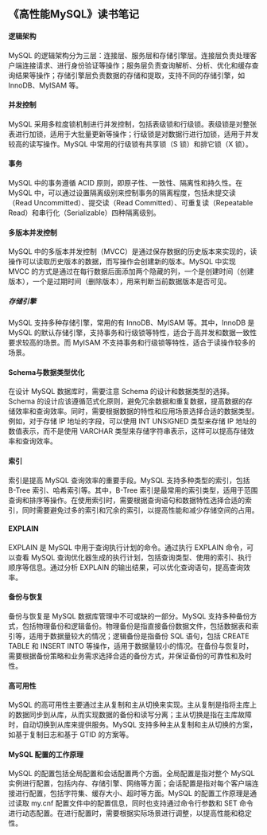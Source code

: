 ## 《高性能MySQL》读书笔记

#### 逻辑架构

MySQL 的逻辑架构分为三层：连接层、服务层和存储引擎层。连接层负责处理客户端连接请求、进行身份验证等操作；服务层负责查询解析、分析、优化和缓存查询结果等操作；存储引擎层负责数据的存储和提取，支持不同的存储引擎，如 InnoDB、MyISAM 等。

#### 并发控制

MySQL 采用多粒度锁机制进行并发控制，包括表级锁和行级锁。表级锁是对整张表进行加锁，适用于大批量更新等操作；行级锁是对数据行进行加锁，适用于并发较高的读写操作。MySQL 中常用的行级锁有共享锁（S 锁）和排它锁（X 锁）。

#### 事务

MySQL 中的事务遵循 ACID 原则，即原子性、一致性、隔离性和持久性。在 MySQL 中，可以通过设置隔离级别来控制事务的隔离程度，包括未提交读（Read Uncommitted）、提交读（Read Committed）、可重复读（Repeatable Read）和串行化（Serializable）四种隔离级别。

#### 多版本并发控制

MySQL 中的多版本并发控制（MVCC）是通过保存数据的历史版本来实现的，读操作可以读取历史版本的数据，而写操作会创建新的版本。MySQL 中实现 MVCC 的方式是通过在每行数据后面添加两个隐藏的列，一个是创建时间（创建版本），一个是过期时间（删除版本），用来判断当前数据版本是否可见。

##### 存储引擎

MySQL 支持多种存储引擎，常用的有 InnoDB、MyISAM 等。其中，InnoDB 是 MySQL 的默认存储引擎，支持事务和行级锁等特性，适合于高并发和数据一致性要求较高的场景。而 MyISAM 不支持事务和行级锁等特性，适合于读操作较多的场景。

#### Schema与数据类型优化

在设计 MySQL 数据库时，需要注意 Schema 的设计和数据类型的选择。Schema 的设计应该遵循范式化原则，避免冗余数据和重复数据，提高数据的存储效率和查询效率。同时，需要根据数据的特性和应用场景选择合适的数据类型。例如，对于存储 IP 地址的字段，可以使用 INT UNSIGNED 类型来存储 IP 地址的数值表示，而不是使用 VARCHAR 类型来存储字符串表示，这样可以提高存储效率和查询效率。

#### 索引 

索引是提高 MySQL 查询效率的重要手段。MySQL 支持多种类型的索引，包括 B-Tree 索引、哈希索引等。其中，B-Tree 索引是最常用的索引类型，适用于范围查询和排序等操作。在使用索引时，需要根据查询语句和数据特性选择合适的索引，同时需要避免过多的索引和冗余的索引，以提高性能和减少存储空间的占用。

#### EXPLAIN 

EXPLAIN 是 MySQL 中用于查询执行计划的命令。通过执行 EXPLAIN 命令，可以查看 MySQL 查询优化器生成的执行计划，包括查询类型、使用的索引、执行顺序等信息。通过分析 EXPLAIN 的输出结果，可以优化查询语句，提高查询效率。

#### 备份与恢复 

备份与恢复是 MySQL 数据库管理中不可或缺的一部分。MySQL 支持多种备份方式，包括物理备份和逻辑备份。物理备份是指直接备份数据文件，包括数据表和索引等，适用于数据量较大的情况；逻辑备份是指备份 SQL 语句，包括 CREATE TABLE 和 INSERT INTO 等操作，适用于数据量较小的情况。在备份与恢复时，需要根据备份策略和业务需求选择合适的备份方式，并保证备份的可靠性和及时性。

#### 高可用性 

MySQL 的高可用性主要通过主从复制和主从切换来实现。主从复制是指将主库上的数据同步到从库，从而实现数据的备份和读写分离；主从切换是指在主库故障时，自动切换到从库来提供服务。MySQL 支持多种主从复制和主从切换的方案，如基于复制日志和基于 GTID 的方案等。

#### MySQL 配置的工作原理 

MySQL 的配置包括全局配置和会话配置两个方面。全局配置是指对整个 MySQL 实例进行配置，包括内存、存储引擎、网络等方面；会话配置是指对每个客户端连接进行配置，包括字符集、缓存大小、超时等方面。MySQL 的配置工作原理是通过读取 my.cnf 配置文件中的配置信息，同时也支持通过命令行参数和 SET 命令进行动态配置。在进行配置时，需要根据实际场景进行调整，以提高性能和稳定性。

